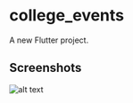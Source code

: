 # college_events

A new Flutter project.

## Screenshots

![alt text](https://drive.google.com/file/d/1sAU-yZgeGvBQ38Zea_FiTz-c_exOiqnl/view)
